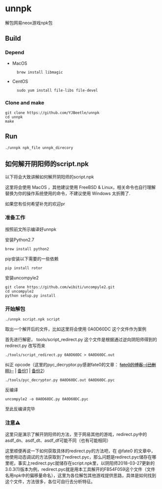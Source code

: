 # unnpk

解包网易neox游戏npk包

## Build

### Depend

* MacOS

        brew install libmagic

* CentOS

        sudo yum install file-libs file-devel

### Clone and make

```
git clone https://github.com/YJBeetle/unnpk
cd unnpk
make
```

## Run

```
./unnpk npk_file unnpk_direcory
```

## 如何解开阴阳师的script.npk

以下将会大致讲解如何解开阴阳师的script.npk

这里将会使用 MacOS ，其他建议使用 FreeBSD & Linux，相关命令也自行理解替换为你的操作系统使用的命令，不建议使用 Windows 太折腾了.

如果您有任何希望补充的欢迎pr

### 准备工作

按照前文所示编译好unnpk

安装Python2.7

```
brew install python2
```

pip安装以下需要的一些依赖

```
pip install rotor
```

安装uncompyle2

```
git clone https://github.com/wibiti/uncompyle2.git
cd uncompyle2
python setup.py install
```

### 开始解包

```
./unnpk script.npk script
```

取出一个解开后的文件，比如这里将会使用 0A0D60DC 这个文件作为案例

首先进行解密， tools/script_redirect.py 这个文件是根据通过逆向阴阳师得到的 redirect.py 改写而来

```
./tools/script_redirect.py 0A0D60DC > 0A0D60DC.out
```

纠正 opcode（这里的pyc_decryptor.py感谢fate0的文章： [~~fate0的博客（已删除）~~](http://blog.fatezero.org/2017/01/14/decrypt-onmyoji/) | [备份1](https://f002.backblazeb2.com/file/sec-news-backup/files/writeup/blog.fatezero.org/_2017_01_14_decrypt_onmyoji_/index.html) | [备份2](https://archive.is/oUloC)）

```
./tools/pyc_decryptor.py 0A0D60DC.out 0A0D60DC.pyc
```

反编译

```
uncompyle2 -o 0A0D60DC.py 0A0D60DC.pyc
```

至此反编译完毕

### 注意⚠️

这里只是演示了解开阴阳师的方法，至于网易其他的游戏，redirect.py中的asdf_dn、asdf_dt、asdf_df可能不同（也有可能相同）

这里顺便再说一下如何获取具体的redirect.py的方法吧，在 @fate0 的文章中，他使用动态调试的方法获取到了redirect.pyc，那么问题是redirect.pyc储存在哪里呢，事实上redirect.pyc就储存在script.npk里，以阴阳师2018-03-27更新的3.0.3(1)版本为例，redirect.pyc就是用本工具解开的FB54F059这个文件（文件名用npk中的偏移量命名），这里为各位解包其他游戏提供思路，具体是如何找到这个文件，方法很多，各位可自行去分析特征。
